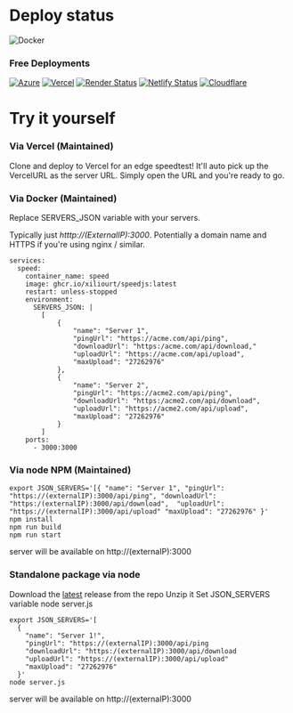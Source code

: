 # Deploy status
![Docker](https://github.com/xiliourt/VercelSpeedtest-Next.JS/actions/workflows/docker.yml/badge.svg)

### Free Deployments
[![Azure](https://deploy-badge.vercel.app/?url=https%3A%2F%2Fspeedjstestdocker-axe7bpawbeewbvaj.australiasoutheast-01.azurewebsites.net%2F&name=Azure)](https://speedjstestdocker-axe7bpawbeewbvaj.australiasoutheast-01.azurewebsites.net/)  [![Vercel](https://deploy-badge.vercel.app/vercel/speedtestjs)](https://speedtestjs.vercel.app/)  [![Render Status](https://deploy-badge.vercel.app/?url=https%3A%2F%2Fspeedtestnextjs.netlify.app%2F&logo=render&name=Render)](https://renderjsspeedtest.onrender.com/)  [![Netlify Status](https://deploy-badge.vercel.app/?url=https%3A%2F%2Fspeedtestnextjs.netlify.app%2F&logo=netlify&name=Netlify)](https://speedtestnextjs.netlify.app)  [![Cloudflare](https://deploy-badge.vercel.app/?url=https%3A%2F%2Fspeedtestnextjs.pages.dev%2F&logo=Cloudflare&name=Cloudflare+)](https://speedtestnextjs.pages.dev/)  



# Try it yourself
### Via Vercel (Maintained)
Clone and deploy to Vercel for an edge speedtest! It'll auto pick up the VercelURL as the server URL. Simply open the URL and you're ready to go.

### Via Docker (Maintained)
Replace SERVERS_JSON variable with your servers.

Typically just *htttp://(ExternalIP):3000*. Potentially a domain name and HTTPS if you're using nginx / similar.
```
services:
  speed:
    container_name: speed
    image: ghcr.io/xiliourt/speedjs:latest
    restart: unless-stopped
    environment:
      SERVERS_JSON: |
        [
            {
                "name": "Server 1",
                "pingUrl": "https://acme.com/api/ping",
                "downloadUrl": "https:/acme.com/api/download,"
                "uploadUrl": "https://acme.com/api/upload",
                "maxUpload": "27262976"
            },
            {
                "name": "Server 2",
                "pingUrl": "https://acme2.com/api/ping",
                "downloadUrl": "https:/acme2.com/api/download",
                "uploadUrl": "https://acme2.com/api/upload",
                "maxUpload": "27262976"
            }
        ]
    ports:
      - 3000:3000
```
### Via node NPM (Maintained)
```
export JSON_SERVERS='[{ "name": "Server 1", "pingUrl": "https://(externalIP):3000/api/ping", "downloadUrl": "https:/(externalIP):3000/api/download",  "uploadUrl": "https://(externalIP):3000/api/upload" "maxUpload": "27262976" }'
npm install
npm run build
npm run start
```
server will be available on http://(externaIP):3000

### Standalone package via node
Download the [latest](https://github.com/xiliourt/VercelSpeedtest-Next.JS/releases/tag/latest) release from the repo
Unzip it
Set JSON_SERVERS variable
node server.js
```
export JSON_SERVERS='[
  {
    "name": "Server 1!",
    "pingUrl": "https://(externalIP):3000/api/ping
    "downloadUrl": "https:/(externalIP):3000/api/download
    "uploadUrl": "https://(externalIP):3000/api/upload"
    "maxUpload": "27262976"
  }'
node server.js
```
server will be available on http://(externaIP):3000
